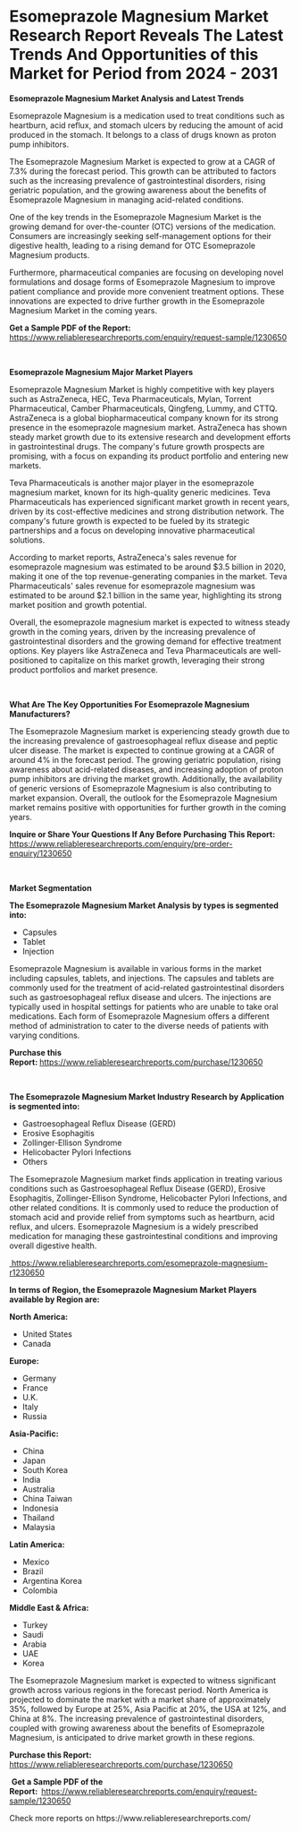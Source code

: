 <p><h1>Esomeprazole Magnesium Market Research Report Reveals The Latest Trends And Opportunities of this Market for Period from 2024 - 2031</h1></p><p><strong>Esomeprazole Magnesium Market Analysis and Latest Trends</strong></p>
<p><p>Esomeprazole Magnesium is a medication used to treat conditions such as heartburn, acid reflux, and stomach ulcers by reducing the amount of acid produced in the stomach. It belongs to a class of drugs known as proton pump inhibitors.</p><p>The Esomeprazole Magnesium Market is expected to grow at a CAGR of 7.3% during the forecast period. This growth can be attributed to factors such as the increasing prevalence of gastrointestinal disorders, rising geriatric population, and the growing awareness about the benefits of Esomeprazole Magnesium in managing acid-related conditions.</p><p>One of the key trends in the Esomeprazole Magnesium Market is the growing demand for over-the-counter (OTC) versions of the medication. Consumers are increasingly seeking self-management options for their digestive health, leading to a rising demand for OTC Esomeprazole Magnesium products.</p><p>Furthermore, pharmaceutical companies are focusing on developing novel formulations and dosage forms of Esomeprazole Magnesium to improve patient compliance and provide more convenient treatment options. These innovations are expected to drive further growth in the Esomeprazole Magnesium Market in the coming years.</p></p>
<p><strong>Get a Sample PDF of the Report:&nbsp;</strong> <a href="https://www.reliableresearchreports.com/enquiry/request-sample/1230650">https://www.reliableresearchreports.com/enquiry/request-sample/1230650</a></p>
<p>&nbsp;</p>
<p><strong>Esomeprazole Magnesium Major Market Players</strong></p>
<p><p>Esomeprazole Magnesium Market is highly competitive with key players such as AstraZeneca, HEC, Teva Pharmaceuticals, Mylan, Torrent Pharmaceutical, Camber Pharmaceuticals, Qingfeng, Lummy, and CTTQ. AstraZeneca is a global biopharmaceutical company known for its strong presence in the esomeprazole magnesium market. AstraZeneca has shown steady market growth due to its extensive research and development efforts in gastrointestinal drugs. The company's future growth prospects are promising, with a focus on expanding its product portfolio and entering new markets.</p><p>Teva Pharmaceuticals is another major player in the esomeprazole magnesium market, known for its high-quality generic medicines. Teva Pharmaceuticals has experienced significant market growth in recent years, driven by its cost-effective medicines and strong distribution network. The company's future growth is expected to be fueled by its strategic partnerships and a focus on developing innovative pharmaceutical solutions.</p><p>According to market reports, AstraZeneca's sales revenue for esomeprazole magnesium was estimated to be around $3.5 billion in 2020, making it one of the top revenue-generating companies in the market. Teva Pharmaceuticals' sales revenue for esomeprazole magnesium was estimated to be around $2.1 billion in the same year, highlighting its strong market position and growth potential.</p><p>Overall, the esomeprazole magnesium market is expected to witness steady growth in the coming years, driven by the increasing prevalence of gastrointestinal disorders and the growing demand for effective treatment options. Key players like AstraZeneca and Teva Pharmaceuticals are well-positioned to capitalize on this market growth, leveraging their strong product portfolios and market presence.</p></p>
<p>&nbsp;</p>
<p><strong>What Are The Key Opportunities For Esomeprazole Magnesium Manufacturers?</strong></p>
<p><p>The Esomeprazole Magnesium market is experiencing steady growth due to the increasing prevalence of gastroesophageal reflux disease and peptic ulcer disease. The market is expected to continue growing at a CAGR of around 4% in the forecast period. The growing geriatric population, rising awareness about acid-related diseases, and increasing adoption of proton pump inhibitors are driving the market growth. Additionally, the availability of generic versions of Esomeprazole Magnesium is also contributing to market expansion. Overall, the outlook for the Esomeprazole Magnesium market remains positive with opportunities for further growth in the coming years.</p></p>
<p><strong>Inquire or Share Your Questions If Any Before Purchasing This Report:</strong> <a href="https://www.reliableresearchreports.com/enquiry/pre-order-enquiry/1230650">https://www.reliableresearchreports.com/enquiry/pre-order-enquiry/1230650</a></p>
<p>&nbsp;</p>
<p><strong>Market Segmentation</strong></p>
<p><strong>The Esomeprazole Magnesium Market Analysis by types is segmented into:</strong></p>
<p><ul><li>Capsules</li><li>Tablet</li><li>Injection</li></ul></p>
<p><p>Esomeprazole Magnesium is available in various forms in the market including capsules, tablets, and injections. The capsules and tablets are commonly used for the treatment of acid-related gastrointestinal disorders such as gastroesophageal reflux disease and ulcers. The injections are typically used in hospital settings for patients who are unable to take oral medications. Each form of Esomeprazole Magnesium offers a different method of administration to cater to the diverse needs of patients with varying conditions.</p></p>
<p><strong>Purchase this Report:&nbsp;</strong><a href="https://www.reliableresearchreports.com/purchase/1230650">https://www.reliableresearchreports.com/purchase/1230650</a></p>
<p>&nbsp;</p>
<p><strong>The Esomeprazole Magnesium Market Industry Research by Application is segmented into:</strong></p>
<p><ul><li>Gastroesophageal Reflux Disease (GERD)</li><li>Erosive Esophagitis</li><li>Zollinger-Ellison Syndrome</li><li>Helicobacter Pylori Infections</li><li>Others</li></ul></p>
<p><p>The Esomeprazole Magnesium market finds application in treating various conditions such as Gastroesophageal Reflux Disease (GERD), Erosive Esophagitis, Zollinger-Ellison Syndrome, Helicobacter Pylori Infections, and other related conditions. It is commonly used to reduce the production of stomach acid and provide relief from symptoms such as heartburn, acid reflux, and ulcers. Esomeprazole Magnesium is a widely prescribed medication for managing these gastrointestinal conditions and improving overall digestive health.</p></p>
<p><a href="https://www.reliableresearchreports.com/esomeprazole-magnesium-r1230650">&nbsp;https://www.reliableresearchreports.com/esomeprazole-magnesium-r1230650</a></p>
<p><strong>In terms of Region, the Esomeprazole Magnesium Market Players available by Region are:</strong></p>
<p>
    <p> <strong> North America: </strong>
        <ul>
            <li>United States</li>
            <li>Canada</li>
        </ul>
        </p> 
    <p> <strong> Europe: </strong>
        <ul>
            <li>Germany</li>
            <li>France</li>
            <li>U.K.</li>
            <li>Italy</li>
            <li>Russia</li>
        </ul>
        </p> 
    <p> <strong> Asia-Pacific: </strong>
        <ul>
            <li>China</li>
            <li>Japan</li>
            <li>South Korea</li>
            <li>India</li>
            <li>Australia</li>
            <li>China Taiwan</li>
            <li>Indonesia</li>
            <li>Thailand</li>
            <li>Malaysia</li>
        </ul>
        </p> 
    <p> <strong> Latin America: </strong>
        <ul>
            <li>Mexico</li>
            <li>Brazil</li>
            <li>Argentina Korea</li>
            <li>Colombia</li>
        </ul>
        </p> 
    <p> <strong> Middle East & Africa: </strong>
        <ul>
            <li>Turkey</li>
            <li>Saudi</li>
            <li>Arabia</li>
            <li>UAE</li>
            <li>Korea</li>
        </ul>
    </p>
    </p>
<p><p>The Esomeprazole Magnesium market is expected to witness significant growth across various regions in the forecast period. North America is projected to dominate the market with a market share of approximately 35%, followed by Europe at 25%, Asia Pacific at 20%, the USA at 12%, and China at 8%. The increasing prevalence of gastrointestinal disorders, coupled with growing awareness about the benefits of Esomeprazole Magnesium, is anticipated to drive market growth in these regions.</p></p>
<p><strong>Purchase this Report: </strong><a href="https://www.reliableresearchreports.com/purchase/1230650">https://www.reliableresearchreports.com/purchase/1230650</a></p>
<p>&nbsp;<strong>Get a Sample PDF of the Report:&nbsp;&nbsp;</strong><a href="https://www.reliableresearchreports.com/enquiry/request-sample/1230650">https://www.reliableresearchreports.com/enquiry/request-sample/1230650</a></p>
<p><strong></strong></p>
<p>Check more reports on https://www.reliableresearchreports.com/</p>